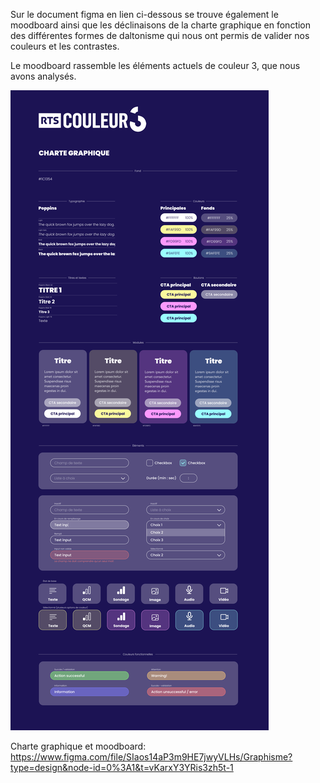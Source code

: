 
Sur le document figma en lien ci-dessous se trouve également le moodboard ainsi que les déclinaisons de la charte graphique en fonction des différentes formes de daltonisme qui nous ont permis de valider nos couleurs et les contrastes. 

Le moodboard rassemble les éléments actuels de couleur 3, que nous avons analysés. 


![Charte Graphique](charteGraphique.jpg)

Charte graphique et moodboard:
https://www.figma.com/file/SIaos14aP3m9HE7jwyVLHs/Graphisme?type=design&node-id=0%3A1&t=vKarxY3YRis3zh5t-1

